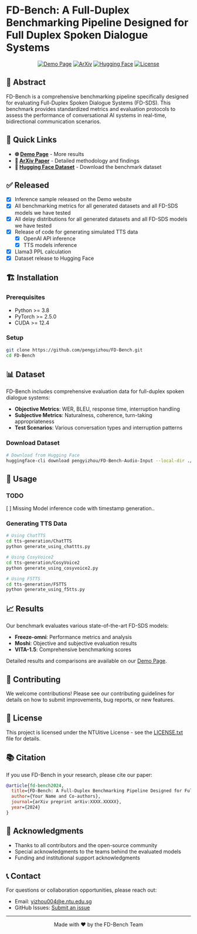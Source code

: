 # FD-Bench: A Full-Duplex Benchmarking Pipeline Designed for Full Duplex Spoken Dialogue Systems

<div align="center">

[![Demo Page](https://img.shields.io/badge/Demo-Page-blue)](https://pengyizhou.github.io/FD-Bench/)
[![ArXiv](https://img.shields.io/badge/ArXiv-Paper-red)](https://arxiv.org/abs/2507.19040)
[![Hugging Face](https://img.shields.io/badge/🤗-Dataset-yellow)](https://huggingface.co/collections/pengyizhou/fd-bench-audio-68674bd6de6feea91ba3ce37)
[![License](https://img.shields.io/badge/License-NTUitive-green.svg)](LICENSE.txt)

</div>

## 📖 Abstract

FD-Bench is a comprehensive benchmarking pipeline specifically designed for evaluating Full-Duplex Spoken Dialogue Systems (FD-SDS). This benchmark provides standardized metrics and evaluation protocols to assess the performance of conversational AI systems in real-time, bidirectional communication scenarios.

## 🚀 Quick Links

- **🌐 [Demo Page](https://pengyizhou.github.io/FD-Bench/)** - More results
- **📄 [ArXiv Paper](https://arxiv.org/abs/2507.19040)** - Detailed methodology and findings
- **🤗 [Hugging Face Dataset](https://huggingface.co/collections/pengyizhou/fd-bench-audio-68674bd6de6feea91ba3ce37)** - Download the benchmark dataset

## ✅ Released
- [x] Inference sample released on the Demo website
- [x] All benchmarking metrics for all generated datasets and all FD-SDS models we have tested
- [x] All delay distributions for all generated datasets and all FD-SDS models we have tested
- [x] Release of code for generating simulated TTS data
  - [x] OpenAI API inference
  - [x] TTS models inference
- [x] Llama3 PPL calculation
- [x] Dataset release to Hugging Face

## 🏗️ Installation

### Prerequisites
- Python >= 3.8
- PyTorch >= 2.5.0
- CUDA >= 12.4

### Setup
```bash
git clone https://github.com/pengyizhou/FD-Bench.git
cd FD-Bench
```

## 📊 Dataset

FD-Bench includes comprehensive evaluation data for full-duplex spoken dialogue systems:

- **Objective Metrics**: WER, BLEU, response time, interruption handling
- **Subjective Metrics**: Naturalness, coherence, turn-taking appropriateness
- **Test Scenarios**: Various conversation types and interruption patterns

### Download Dataset
```bash
# Download from Hugging Face
huggingface-cli download pengyizhou/FD-Bench-Audio-Input --local-dir ./data
```

## 🔧 Usage

### TODO
[ ] Missing Model inference code with timestamp generation..

### Generating TTS Data
```bash
# Using ChatTTS
cd tts-generation/ChatTTS
python generate_using_chattts.py

# Using CosyVoice2
cd tts-generation/CosyVoice2
python generate_using_cosyvoice2.py

# Using F5TTS
cd tts-generation/F5TTS
python generate_using_f5tts.py
```

## 📈 Results

Our benchmark evaluates various state-of-the-art FD-SDS models:

- **Freeze-omni**: Performance metrics and analysis
- **Moshi**: Objective and subjective evaluation results
- **VITA-1.5**: Comprehensive benchmarking scores

Detailed results and comparisons are available on our [Demo Page](https://pengyizhou.github.io/FD-Bench/).

## 🤝 Contributing

We welcome contributions! Please see our contributing guidelines for details on how to submit improvements, bug reports, or new features.

## 📜 License

This project is licensed under the NTUitive License - see the [LICENSE.txt](LICENSE.txt) file for details.

## 📚 Citation

If you use FD-Bench in your research, please cite our paper:

```bibtex
@article{fd-bench2024,
  title={FD-Bench: A Full-Duplex Benchmarking Pipeline Designed for Full Duplex Spoken Dialogue Systems},
  author={Your Name and Co-authors},
  journal={arXiv preprint arXiv:XXXX.XXXXX},
  year={2024}
}
```

## 🙏 Acknowledgments

- Thanks to all contributors and the open-source community
- Special acknowledgments to the teams behind the evaluated models
- Funding and institutional support acknowledgments

## 📞 Contact

For questions or collaboration opportunities, please reach out:
- Email: yizhou004@e.ntu.edu.sg
- GitHub Issues: [Submit an issue](https://github.com/pengyizhou/FD-Bench/issues)

---

<div align="center">
Made with ❤️ by the FD-Bench Team
</div>
